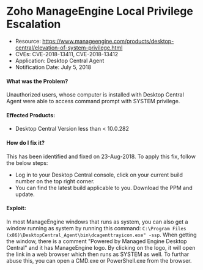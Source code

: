 # Zoho ManageEngine Local Privilege Escalation
* Resource: https://www.manageengine.com/products/desktop-central/elevation-of-system-privilege.html
* CVEs: CVE-2018-13411, CVE-2018-13412
* Application: Desktop Central Agent
* Notification Date: July 5, 2018

#### What was the Problem?
Unauthorized users, whose computer is installed with Desktop Central Agent were able to access command prompt with SYSTEM privilege.

#### Effected Products:

* Desktop Central Version less than < 10.0.282

#### How do I fix it?
This has been identified and fixed on 23-Aug-2018. To apply this fix, follow the below steps:

* Log in to your Desktop Central console, click on your current build number on the top right corner.
* You can find the latest build applicable to you. Download the PPM and update.

#### Exploit:

In most ManageEngine windows that runs as system, you can also get a window running as system by running this command: `C:\Program Files (x86)\DesktopCentral_Agent\bin\dcagenttrayicon.exe" -ssp`. When getting the window, there is a comment "Powered by Managed Engine Desktop Central" and it has ManageEngine logo. By clicking on the logo, it will open the link in a web browser which then runs as SYSTEM as well. To furthar abuse this, you can open a CMD.exe or PowerShell.exe from the browser.
